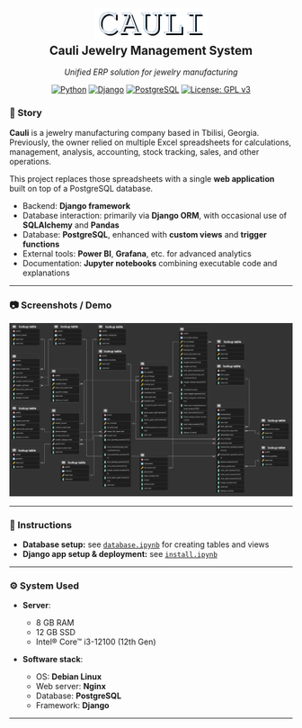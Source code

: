 <h2 align="center">
  <a href="#"><img src="cauli_logo.png" alt="Cauli Logo" width="200"></a>
  <br>
  <b>Cauli Jewelry Management System</b>
</h2>

<p align="center">
  <i>Unified ERP solution for jewelry manufacturing</i>
</p>

<p align="center">
  <a href="https://www.python.org/"><img src="https://img.shields.io/badge/Python-3.11-blue.svg?logo=python&logoColor=white" alt="Python"></a>
  <a href="https://www.djangoproject.com/"><img src="https://img.shields.io/badge/Django-4.2-green.svg?logo=django&logoColor=white" alt="Django"></a>
  <a href="https://www.postgresql.org/"><img src="https://img.shields.io/badge/PostgreSQL-15-blue.svg?logo=postgresql&logoColor=white" alt="PostgreSQL"></a>
  <a href="https://www.gnu.org/licenses/gpl-3.0"><img src="https://img.shields.io/badge/License-GPLv3-orange.svg" alt="License: GPL v3"></a>
</p>

### 📖 Story

**Cauli** is a jewelry manufacturing company based in Tbilisi, Georgia.  
Previously, the owner relied on multiple Excel spreadsheets for calculations, management, analysis, accounting, stock tracking, sales, and other operations.  

This project replaces those spreadsheets with a single **web application** built on top of a PostgreSQL database.  

- Backend: **Django framework**  
- Database interaction: primarily via **Django ORM**, with occasional use of **SQLAlchemy** and **Pandas**  
- Database: **PostgreSQL**, enhanced with **custom views** and **trigger functions**  
- External tools: **Power BI**, **Grafana**, etc. for advanced analytics  
- Documentation: **Jupyter notebooks** combining executable code and explanations  

---

### 📷 Screenshots / Demo

<p align="center">
  <img src="db_erp.png" alt="Database ERP Screenshot" width="800">
</p>

---

### 📘 Instructions

- **Database setup:** see [`database.ipynb`](database.ipynb) for creating tables and views  
- **Django app setup & deployment:** see [`install.ipynb`](install.ipynb)  

---

### ⚙️ System Used

- **Server**:  
  - 8 GB RAM  
  - 12 GB SSD  
  - Intel® Core™ i3-12100 (12th Gen)  

- **Software stack**:  
  - OS: **Debian Linux**  
  - Web server: **Nginx**  
  - Database: **PostgreSQL**  
  - Framework: **Django**  

---
